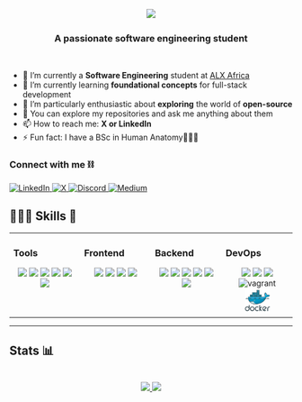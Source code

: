 <p align="center">
  <a href="https://github.com/ebube-ochemba"><img src="https://readme-typing-svg.demolab.com?font=Fira+Code&size=40&pause=1000&width=600&height=100&lines=Hello 👋, I'm Ebube 👨🏽‍💻..."></a>
  <h3 align="center">A passionate software engineering student</h3>
</p>
<br/>

- 🔭 I’m currently a **Software Engineering** student at [ALX Africa](https://www.alxafrica.com/)
- 🌱 I’m currently learning **foundational concepts** for full-stack development
- 🤔 I’m particularly enthusiastic about **exploring** the world of **open-source**
- 💬 You can explore my repositories and ask me anything about them
- 📫 How to reach me: **X or LinkedIn**
- ⚡ Fun fact: I have a BSc in Human Anatomy👨🏽‍🎓

<h3 align="left">Connect with me ⛓</h3>
<p align="left">
  <a href="https://www.linkedin.com/in/ebubechukwu-ochemba-34bab5268/" target="blank">
    <img img alt="LinkedIn" src="https://img.shields.io/badge/linkedin-%230077B5.svg?&style=for-the-badge&logo=linkedin&logoColor=white"  height="25px"/>
  </a>
  <a href="https://twitter.com/ebube116" target="blank">
    <img img alt="X" src="https://img.shields.io/badge/x-%231DA1F2.svg?&style=for-the-badge&logo=x&logoColor=white" alt="" height="25"/>
  </a>
   <a href="https://discordapp.com/users/1191370695603662999" target="blank">
    <img img alt="Discord" src="https://img.shields.io/badge/discord-%231DA1F2.svg?&style=for-the-badge&logo=discord&logoColor=white" alt="" height="25"/>
  </a>
   </a>
   <a href="https://medium.com/@ebube116" target="blank">
    <img img alt="Medium" src="https://img.shields.io/badge/medium-%231DA1F2.svg?&style=for-the-badge&logo=discord&logoColor=white" alt="" height="25"/>
  </a>
</p>


## 👨🏽‍🔧 Skills 🧰
<table><tr><td valign="top" width="20%">

### Tools
<div align="center">
<img src="https://skillicons.dev/icons?i=git"/>
<img src="https://skillicons.dev/icons?i=c"/>
<img src="https://skillicons.dev/icons?i=py"/>
<img src="https://skillicons.dev/icons?i=ts"/>
<img src="https://skillicons.dev/icons?i=bash"/>
<img src="https://skillicons.dev/icons?i=regex"/>
</div>

</td><td valign="top" width="20%">


### Frontend  
<div align="center">
<img src="https://skillicons.dev/icons?i=html"/>
<img src="https://skillicons.dev/icons?i=css"/>
<img src="https://skillicons.dev/icons?i=js"/>
<img src="https://skillicons.dev/icons?i=jquery"/>
</div>

</td><td valign="top" width="20%">


### Backend  
<div align="center">
<img src="https://skillicons.dev/icons?i=mysql"/>
<img src="https://skillicons.dev/icons?i=mongodb"/>
<img src="https://skillicons.dev/icons?i=redis"/>
<img src="https://skillicons.dev/icons?i=nodejs"/>
<img src="https://skillicons.dev/icons?i=flask"/>
<img src="https://skillicons.dev/icons?i=express"/>
</div>

</td><td valign="top" width="20%">


### DevOps  
<div align="center">
<img src="https://skillicons.dev/icons?i=linux"/>
<img src="https://skillicons.dev/icons?i=github"/>
<img src="https://skillicons.dev/icons?i=nginx"/>
<img src="https://www.vectorlogo.zone/logos/vagrantup/vagrantup-icon.svg" alt="vagrant" width="45" height="45"/>
<img src="https://raw.githubusercontent.com/devicons/devicon/master/icons/docker/docker-original-wordmark.svg" alt="docker" width="45" height="45"/>
</div>

</td></tr></table>

---

## Stats 📊
<br/>

<div align="center">
  <a href="https://github.com/ebube-ochemba?tab=repositories">
    <img src="https://github-readme-stats.vercel.app/api/top-langs/?username=ebube-ochemba&theme=radical"/>
  </a>
  <a href="https://github.com/ebube-ochemba?tab=repositories">
    <img src="https://github-readme-stats.vercel.app/api?username=ebube-ochemba&line_height=40&show_icons=true&theme=radical"/>
  </a>
</div>
